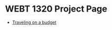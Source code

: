 # WEBT 1320 Project Page

<ul>
    <li><a href="intro_to_html/index.html" target="_blank"> Traveling on a budget</a></li>
</ul>